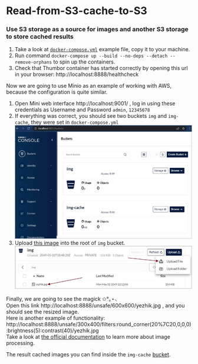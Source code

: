# Read-from-S3-cache-to-S3
### Use S3 storage as a source for images and another S3 storage to store cached results

1. Take a look at [`docker-compose.yml`](./docker-compose.yml) example file, copy it to your machine.
2. Run command `docker-compose up --build --no-deps --detach --remove-orphans` to spin up the containers.
3. Check that Thumbor container has started correctly by opening this url in your browser: http://localhost:8888/healthcheck  

Now we are going to use Minio as an example of working with AWS, because the configuration is quite similar.  
1. Open Mini web interface http://localhost:9001/ , log in using these credentials as Username and Password `admin`, `12345678`  
2. If everything was correct, you should see two buckets `img` and `img-cache`, they were set in `docker-compose.yml`  
   ![](img/minio1.jpg)  
3. Upload [this image](https://raw.githubusercontent.com/beeyev/thumbor-s3-docker/master/docs/img/yezhik.jpg) into the root of `img` bucket.  
   ![](img/minio2.jpg)  

Finally, we are going to see the magick ✩°｡⋆⸜    
Open this link http://localhost:8888/unsafe/600x600/yezhik.jpg , and you should see the resized image.  
Here is another example of functionality: http://localhost:8888/unsafe/300x400/filters:round_corner(20%7C20,0,0,0):brightness(5):contrast(40)/yezhik.jpg  
Take a look at [the official documentation](https://thumbor.readthedocs.io/en/stable/imaging.html) to learn more about image processing.  
  
The result cached images you can find inside the `img-cache` [bucket](http://localhost:9001/buckets/img-cache/browse/).  
